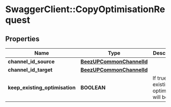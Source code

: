 # SwaggerClient::CopyOptimisationRequest

## Properties
Name | Type | Description | Notes
------------ | ------------- | ------------- | -------------
**channel_id_source** | [**BeezUPCommonChannelId**](BeezUPCommonChannelId.md) |  | 
**channel_id_target** | [**BeezUPCommonChannelId**](BeezUPCommonChannelId.md) |  | 
**keep_existing_optimisation** | **BOOLEAN** | If true the existing optimisation will be kept | 


